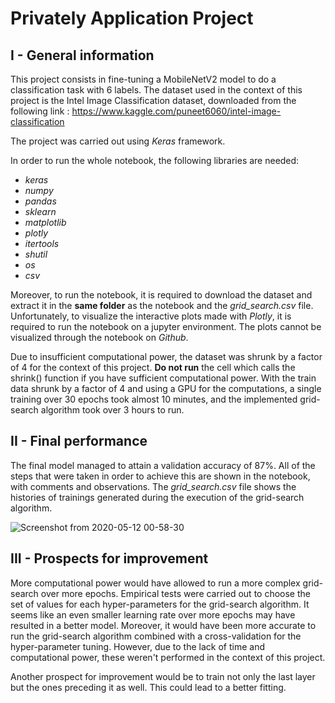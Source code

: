 # Privately Application Project

## I - General information

This project consists in fine-tuning a MobileNetV2 model to do a classification task with 6 labels.
The dataset used in the context of this project is the Intel Image Classification dataset, downloaded from the following link : https://www.kaggle.com/puneet6060/intel-image-classification

The project was carried out using *Keras* framework.

In order to run the whole notebook, the following libraries are needed:
- *keras*
- *numpy*
- *pandas*
- *sklearn*
- *matplotlib*
- *plotly*
- *itertools*
- *shutil*
- *os*
- *csv*

Moreover, to run the notebook, it is required to download the dataset and extract it in the **same folder** as the notebook and the *grid_search.csv* file.
Unfortunately, to visualize the interactive plots made with *Plotly*, it is required to run the notebook on a jupyter environment. The plots cannot be visualized through the notebook on *Github*.

Due to insufficient computational power, the dataset was shrunk by a factor of 4 for the context of this project. **Do not run** the cell which calls the shrink() function if you have sufficient computational power. With the train data shrunk by a factor of 4 and using a GPU for the computations, a single training over 30 epochs took almost 10 minutes, and the implemented grid-search algorithm took over 3 hours to run.

## II - Final performance

The final model managed to attain a validation accuracy of 87%. All of the steps that were taken in order to achieve this are shown in the notebook, with comments and observations. The *grid_search.csv* file shows the histories of trainings generated during the execution of the grid-search algorithm.

![Screenshot from 2020-05-12 00-58-30](https://user-images.githubusercontent.com/36303330/81620887-355c6000-93ed-11ea-84c1-1b11e6652f51.png)


## III - Prospects for improvement

More computational power would have allowed to run a more complex grid-search over more epochs. Empirical tests were carried out to choose the set of values for each hyper-parameters for the grid-search algorithm. It seems like an even smaller learning rate over more epochs may have resulted in a better model. Moreover, it would have been more accurate to run the grid-search algorithm combined with a cross-validation for the hyper-parameter tuning. However, due to the lack of time and computational power, these weren't performed in the context of this project.

Another prospect for improvement would be to train not only the last layer but the ones preceding it as well. This could lead to a better fitting. 
